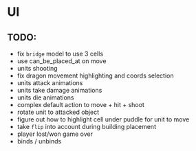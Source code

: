 # UI

## TODO:
- fix `bridge` model to use 3 cells
- use can_be_placed_at on move
- units shooting
- fix dragon movement highlighting and coords selection
- units attack animations
- units take damage animations
- units die animations
- complex default action to move + hit + shoot
- rotate unit to attacked object
- figure out how to highlight cell under puddle for unit to move
- take `flip` into account during building placement
- player lost/won game over
- binds / unbinds
